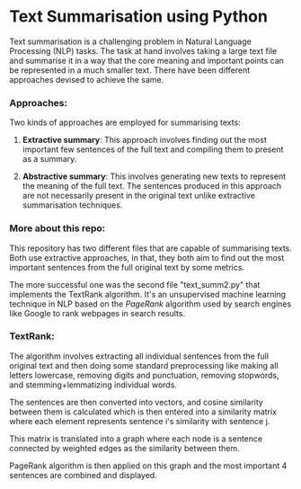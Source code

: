# Text Summarisation using Python

Text summarisation is a challenging problem in Natural Language Processing (NLP) tasks. The task at hand involves taking a large text file and summarise it in a way that the core meaning and important points can be represented in a much smaller text. There have been different approaches devised to achieve the same.

### Approaches:

Two kinds of approaches are employed for summarising texts:
1. **Extractive summary**: This approach involves finding out the most important few sentences of the full text and compiling them to present as a summary.

2. **Abstractive summary**: This involves generating new texts to represent the meaning of the full text. The sentences produced in this approach are not necessarily present in the original text unlike extractive summarisation techniques.

### More about this repo:
This repository has two different files that are capable of summarising texts. Both use extractive approaches, in that, they both aim to find out the most important sentences from the full original text by some metrics. 

The more successful one was the second file "text_summ2.py" that implements the TextRank algorithm. It's an unsupervised machine learning technique in NLP based on the *PageRank* algorithm used by search engines like Google to rank webpages in search results.

### TextRank:
The algorithm involves extracting all individual sentences from the full original text and then doing some standard preprocessing like making all letters lowercase, removing digits and punctuation, removing stopwords, and stemming+lemmatizing individual words.

The sentences are then converted into vectors, and cosine similarity between them is calculated which is then entered into a similarity matrix where each element represents sentence i's similarity with sentence j.

This matrix is translated into a graph where each node is a sentence connected by weighted edges as the similarity between them.

PageRank algorithm is then applied on this graph and the most important 4 sentences are combined and displayed.
